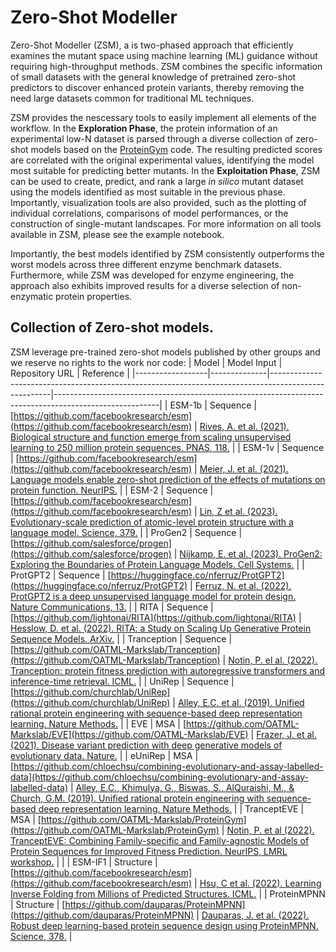 # Zero-Shot Modeller
Zero-Shot Modeller (ZSM), a is two-phased approach that efficiently examines the mutant space using machine learning (ML) guidance without requiring high-throughput methods. ZSM combines the specific information of small datasets with the general knowledge of pretrained zero-shot predictors to discover enhanced protein variants, thereby removing the need large datasets common for traditional ML techniques.

ZSM provides the nescessary tools to easily implement all elements of the workflow. In the **Exploration Phase**, the protein information of an experimental low-N dataset is parsed through a diverse collection of zero-shot models based on the [ProteinGym](https://github.com/OATML-Markslab/ProteinGym) code. The resulting predicted scores are correlated with the original experimental values, identifying the model most suitable for predicting better mutants. In the **Exploitation Phase**, ZSM can be used to create, predict, and rank a large _in silico_ mutant dataset using the models identified as most suitable in the previous phase. Importantly, visualization tools are also provided, such as the plotting of individual correlations, comparisons of model performances, or the construction of single-mutant landscapes. For more information on all tools available in ZSM, please see the example notebook.

Importantly, the best models identified by ZSM consistently outperforms the worst models across three different enzyme benchmark datasets. Furthermore, while ZSM was developed for enzyme engineering, the approach also exhibits improved results for a diverse selection of non-enzymatic protein properties.

## Collection of Zero-shot models.
ZSM leverage pre-trained zero-shot models published by other groups and we reserve no rights to the work nor code:
| Model           | Model Input  | Repository URL                                                                                      | Reference                                                                                              |
|------------------|--------------|-----------------------------------------------------------------------------------------------------|--------------------------------------------------------------------------------------------------------|
| ESM-1b          | Sequence     | [https://github.com/facebookresearch/esm](https://github.com/facebookresearch/esm)                 | [Rives, A. et al. (2021). Biological structure and function emerge from scaling unsupervised learning to 250 million protein sequences. PNAS, 118.](https://www.pnas.org/doi/10.1073/pnas.2016239118)                                     |
| ESM-1v          | Sequence     | [https://github.com/facebookresearch/esm](https://github.com/facebookresearch/esm)                 | [Meier, J. et al. (2021). Language models enable zero-shot prediction of the effects of mutations on protein function. NeurIPS.](https://proceedings.neurips.cc/paper/2021/hash/f51338d736f95dd42427296047067694-Abstract.html) |
| ESM-2           | Sequence     | [https://github.com/facebookresearch/esm](https://github.com/facebookresearch/esm)                 | [Lin, Z et al. (2023). Evolutionary-scale prediction of atomic-level protein structure with a language model. Science, 379.](https://www.science.org/doi/10.1126/science.ade2574) |
| ProGen2         | Sequence     | [https://github.com/salesforce/progen](https://github.com/salesforce/progen)                       | [Nijkamp, E. et al. (2023). ProGen2: Exploring the Boundaries of Protein Language Models. Cell Systems.](https://www.sciencedirect.com/science/article/pii/S2405471223002727) |
| ProtGPT2        | Sequence     | [https://huggingface.co/nferruz/ProtGPT2](https://huggingface.co/nferruz/ProtGPT2)                 | [Ferruz, N. et al. (2022). ProtGPT2 is a deep unsupervised language model for protein design. Nature Communications, 13.](https://www.nature.com/articles/s41467-022-32007-7) |
| RITA            | Sequence     | [https://github.com/lightonai/RITA](https://github.com/lightonai/RITA)                             | [Hesslow, D. et al. (2022). RITA: a Study on Scaling Up Generative Protein Sequence Models. ArXiv.](https://arxiv.org/abs/2205.05789) |
| Tranception     | Sequence     | [https://github.com/OATML-Markslab/Tranception](https://github.com/OATML-Markslab/Tranception)     | [Notin, P. el al. (2022). Tranception: protein fitness prediction with autoregressive transformers and inference-time retrieval. ICML.](https://proceedings.mlr.press/v162/notin22a.html) |
| UniRep          | Sequence     | [https://github.com/churchlab/UniRep](https://github.com/churchlab/UniRep)                         | [Alley, E.C. et al. (2019). Unified rational protein engineering with sequence-based deep representation learning. Nature Methods.](https://www.nature.com/articles/s41592-019-0598-1)     |
| EVE             | MSA          | [https://github.com/OATML-Markslab/EVE](https://github.com/OATML-Markslab/EVE)                     | [Frazer, J. et al. (2021). Disease variant prediction with deep generative models of evolutionary data. Nature.](https://www.nature.com/articles/s41586-021-04043-8) |
| eUniRep        | MSA          | [https://github.com/chloechsu/combining-evolutionary-and-assay-labelled-data](https://github.com/chloechsu/combining-evolutionary-and-assay-labelled-data) | [Alley, E.C., Khimulya, G., Biswas, S., AlQuraishi, M., & Church, G.M. (2019). Unified rational protein engineering with sequence-based deep representation learning. Nature Methods.](https://www.nature.com/articles/s41592-019-0598-1)     |
| TranceptEVE     | MSA          | [https://github.com/OATML-Markslab/ProteinGym](https://github.com/OATML-Markslab/ProteinGym)       | [Notin, P. et al (2022). TranceptEVE: Combining Family-specific and Family-agnostic Models of Protein Sequences for Improved Fitness Prediction. NeurIPS, LMRL workshop.](https://www.biorxiv.org/content/10.1101/2022.12.07.519495v1?rss=1) |                                                              |
| ESM-IF1         | Structure    | [https://github.com/facebookresearch/esm](https://github.com/facebookresearch/esm)                 | [Hsu, C et al. (2022). Learning Inverse Folding from Millions of Predicted Structures. ICML.](https://www.biorxiv.org/content/10.1101/2022.04.10.487779v2.full) |
| ProteinMPNN     | Structure    | [https://github.com/dauparas/ProteinMPNN](https://github.com/dauparas/ProteinMPNN)                 | [Dauparas, J. et al. (2022). Robust deep learning-based protein sequence design using ProteinMPNN. Science, 378.](https://www.science.org/doi/10.1126/science.add2187) |


